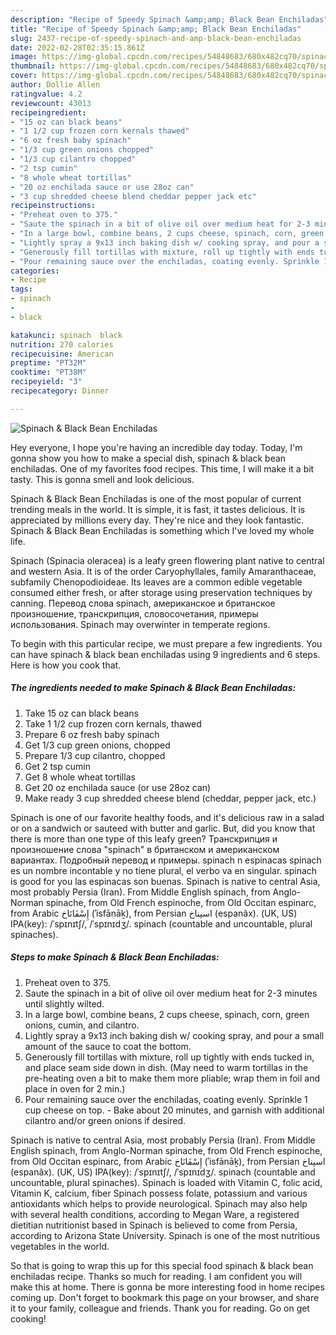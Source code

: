 ```yaml
---
description: "Recipe of Speedy Spinach &amp;amp; Black Bean Enchiladas"
title: "Recipe of Speedy Spinach &amp;amp; Black Bean Enchiladas"
slug: 2437-recipe-of-speedy-spinach-and-amp-black-bean-enchiladas
date: 2022-02-28T02:35:15.861Z
image: https://img-global.cpcdn.com/recipes/54848683/680x482cq70/spinach-black-bean-enchiladas-recipe-main-photo.jpg
thumbnail: https://img-global.cpcdn.com/recipes/54848683/680x482cq70/spinach-black-bean-enchiladas-recipe-main-photo.jpg
cover: https://img-global.cpcdn.com/recipes/54848683/680x482cq70/spinach-black-bean-enchiladas-recipe-main-photo.jpg
author: Dollie Allen
ratingvalue: 4.2
reviewcount: 43013
recipeingredient:
- "15 oz can black beans"
- "1 1/2 cup frozen corn kernals thawed"
- "6 oz fresh baby spinach"
- "1/3 cup green onions chopped"
- "1/3 cup cilantro chopped"
- "2 tsp cumin"
- "8 whole wheat tortillas"
- "20 oz enchilada sauce or use 28oz can"
- "3 cup shredded cheese blend cheddar pepper jack etc"
recipeinstructions:
- "Preheat oven to 375."
- "Saute the spinach in a bit of olive oil over medium heat for 2-3 minutes until slightly wilted."
- "In a large bowl, combine beans, 2 cups cheese, spinach, corn, green onions, cumin, and cilantro."
- "Lightly spray a 9x13 inch baking dish w/ cooking spray, and pour a small amount of the sauce to coat the bottom."
- "Generously fill tortillas with mixture, roll up tightly with ends tucked in, and place seam side down in dish. (May need to warm tortillas in the pre-heating oven a bit to make them more pliable; wrap them in foil and place in oven for 2 min.)"
- "Pour remaining sauce over the enchiladas, coating evenly. Sprinkle 1 cup cheese on top. Bake about 20 minutes, and garnish with additional cilantro and/or green onions if desired."
categories:
- Recipe
tags:
- spinach
- 
- black

katakunci: spinach  black 
nutrition: 270 calories
recipecuisine: American
preptime: "PT32M"
cooktime: "PT38M"
recipeyield: "3"
recipecategory: Dinner

---
```



![Spinach &amp; Black Bean Enchiladas](https://img-global.cpcdn.com/recipes/54848683/680x482cq70/spinach-black-bean-enchiladas-recipe-main-photo.jpg)

Hey everyone, I hope you're having an incredible day today. Today, I'm gonna show you how to make a special dish, spinach &amp; black bean enchiladas. One of my favorites food recipes. This time, I will make it a bit tasty. This is gonna smell and look delicious.

Spinach &amp; Black Bean Enchiladas is one of the most popular of current trending meals in the world. It is simple, it is fast, it tastes delicious. It is appreciated by millions every day. They're nice and they look fantastic. Spinach &amp; Black Bean Enchiladas is something which I've loved my whole life.

Spinach (Spinacia oleracea) is a leafy green flowering plant native to central and western Asia. It is of the order Caryophyllales, family Amaranthaceae, subfamily Chenopodioideae. Its leaves are a common edible vegetable consumed either fresh, or after storage using preservation techniques by canning. Перевод слова spinach, американское и британское произношение, транскрипция, словосочетания, примеры использования. Spinach may overwinter in temperate regions.


To begin with this particular recipe, we must prepare a few ingredients. You can have spinach &amp; black bean enchiladas using 9 ingredients and 6 steps. Here is how you cook that.

<!--inarticleads1-->

##### The ingredients needed to make Spinach &amp; Black Bean Enchiladas:

1. Take 15 oz can black beans
1. Take 1 1/2 cup frozen corn kernals, thawed
1. Prepare 6 oz fresh baby spinach
1. Get 1/3 cup green onions, chopped
1. Prepare 1/3 cup cilantro, chopped
1. Get 2 tsp cumin
1. Get 8 whole wheat tortillas
1. Get 20 oz enchilada sauce (or use 28oz can)
1. Make ready 3 cup shredded cheese blend (cheddar, pepper jack, etc.)


Spinach is one of our favorite healthy foods, and it&#39;s delicious raw in a salad or on a sandwich or sauteed with butter and garlic. But, did you know that there is more than one type of this leafy green? Транскрипция и произношение слова "spinach" в британском и американском вариантах. Подробный перевод и примеры. spinach n espinacas spinach es un nombre incontable y no tiene plural, el verbo va en singular. spinach is good for you las espinacas son buenas. Spinach is native to central Asia, most probably Persia (Iran). From Middle English spinach, from Anglo-Norman spinache, from Old French espinoche, from Old Occitan espinarc, from Arabic إِسْفَانَاخ‎ (ʾisfānāḵ), from Persian اسپناخ‎ (espanâx). (UK, US) IPA(key): /ˈspɪnɪtʃ/, /ˈspɪnɪdʒ/. spinach (countable and uncountable, plural spinaches). 

<!--inarticleads2-->

##### Steps to make Spinach &amp; Black Bean Enchiladas:

1. Preheat oven to 375.
1. Saute the spinach in a bit of olive oil over medium heat for 2-3 minutes until slightly wilted.
1. In a large bowl, combine beans, 2 cups cheese, spinach, corn, green onions, cumin, and cilantro.
1. Lightly spray a 9x13 inch baking dish w/ cooking spray, and pour a small amount of the sauce to coat the bottom.
1. Generously fill tortillas with mixture, roll up tightly with ends tucked in, and place seam side down in dish. (May need to warm tortillas in the pre-heating oven a bit to make them more pliable; wrap them in foil and place in oven for 2 min.)
1. Pour remaining sauce over the enchiladas, coating evenly. Sprinkle 1 cup cheese on top. - Bake about 20 minutes, and garnish with additional cilantro and/or green onions if desired.


Spinach is native to central Asia, most probably Persia (Iran). From Middle English spinach, from Anglo-Norman spinache, from Old French espinoche, from Old Occitan espinarc, from Arabic إِسْفَانَاخ‎ (ʾisfānāḵ), from Persian اسپناخ‎ (espanâx). (UK, US) IPA(key): /ˈspɪnɪtʃ/, /ˈspɪnɪdʒ/. spinach (countable and uncountable, plural spinaches). Spinach is loaded with Vitamin C, folic acid, Vitamin K, calcium, fiber Spinach possess folate, potassium and various antioxidants which helps to provide neurological. Spinach may also help with several health conditions, according to Megan Ware, a registered dietitian nutritionist based in Spinach is believed to come from Persia, according to Arizona State University. Spinach is one of the most nutritious vegetables in the world. 

So that is going to wrap this up for this special food spinach &amp; black bean enchiladas recipe. Thanks so much for reading. I am confident you will make this at home. There is gonna be more interesting food in home recipes coming up. Don't forget to bookmark this page on your browser, and share it to your family, colleague and friends. Thank you for reading. Go on get cooking!
